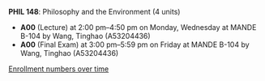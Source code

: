 **PHIL 148**: Philosophy and the Environment (4 units)

- **A00** (Lecture) at 2:00 pm–4:50 pm on Monday, Wednesday at MANDE B-104 by Wang, Tinghao (A53204436)
- **A00** (Final Exam) at 3:00 pm–5:59 pm on Friday at MANDE B-104 by Wang, Tinghao (A53204436)

[Enrollment numbers over time](./PHIL148.tsv)
